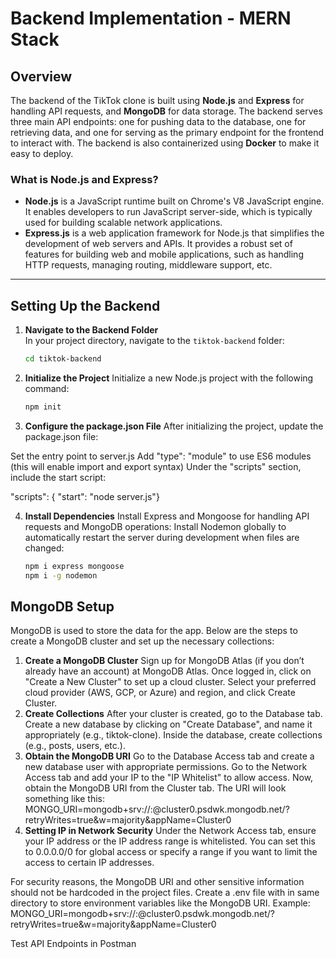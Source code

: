 # Backend Implementation - MERN Stack

## Overview
The backend of the TikTok clone is built using **Node.js** and **Express** for handling API requests, and **MongoDB** for data storage. The backend serves three main API endpoints: one for pushing data to the database, one for retrieving data, and one for serving as the primary endpoint for the frontend to interact with. The backend is also containerized using **Docker** to make it easy to deploy.

### What is Node.js and Express?
- **Node.js** is a JavaScript runtime built on Chrome's V8 JavaScript engine. It enables developers to run JavaScript server-side, which is typically used for building scalable network applications.
- **Express.js** is a web application framework for Node.js that simplifies the development of web servers and APIs. It provides a robust set of features for building web and mobile applications, such as handling HTTP requests, managing routing, middleware support, etc.

---

## Setting Up the Backend

1. **Navigate to the Backend Folder**  
   In your project directory, navigate to the `tiktok-backend` folder:
   ```sh
   cd tiktok-backend

2. **Initialize the Project**
   Initialize a new Node.js project with the following command:
   ```sh
   npm init
3. **Configure the package.json File**
   After initializing the project, update the package.json file:

  Set the entry point to server.js
  Add "type": "module" to use ES6 modules (this will enable import and export syntax)
  Under the "scripts" section, include the start script:
 
  "scripts": { "start": "node server.js"}

4. **Install Dependencies**
  Install Express and Mongoose for handling API requests and MongoDB operations:
  Install Nodemon globally to automatically restart the server during development when files are changed:
   ```sh
   npm i express mongoose
   npm i -g nodemon
   
## MongoDB Setup
MongoDB is used to store the data for the app. Below are the steps to create a MongoDB cluster and set up the necessary collections:

1. **Create a MongoDB Cluster**
Sign up for MongoDB Atlas (if you don’t already have an account) at MongoDB Atlas.
Once logged in, click on "Create a New Cluster" to set up a cloud cluster.
Select your preferred cloud provider (AWS, GCP, or Azure) and region, and click Create Cluster.
2. **Create Collections**
After your cluster is created, go to the Database tab.
Create a new database by clicking on "Create Database", and name it appropriately (e.g., tiktok-clone).
Inside the database, create collections (e.g., posts, users, etc.).
3. **Obtain the MongoDB URI**
Go to the Database Access tab and create a new database user with appropriate permissions.
Go to the Network Access tab and add your IP to the "IP Whitelist" to allow access.
Now, obtain the MongoDB URI from the Cluster tab. The URI will look something like this:
MONGO_URI=mongodb+srv://<user>:<password>@cluster0.psdwk.mongodb.net/<collection>?retryWrites=true&w=majority&appName=Cluster0
4. **Setting IP in Network Security**
Under the Network Access tab, ensure your IP address or the IP address range is whitelisted. You can set this to 0.0.0.0/0 for global access or specify a range if you want to limit the access to certain IP addresses.

For security reasons, the MongoDB URI and other sensitive information should not be hardcoded in the project files. Create a .env file with in same directory to store environment variables like the MongoDB URI.
Example:
MONGO_URI=mongodb+srv://<user>:<password>@cluster0.psdwk.mongodb.net/<collection>?retryWrites=true&w=majority&appName=Cluster0

Test API Endpoints in Postman






